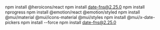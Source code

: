 npm install @heroicons/react
npm install date-fns@2.25.0
 npm install nprogress
npm install @emotion/react @emotion/styled
npm install @mui/material @mui/icons-material @mui/styles
npm install @mui/x-date-pickers
npm install --force
npm install date-fns@2.25.0